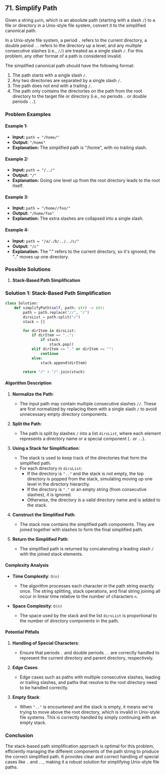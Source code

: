 ## 71. Simplify Path

Given a string `path`, which is an absolute path (starting with a slash `/`) to a file or directory in a Unix-style file system, convert it to the simplified canonical path.

In a Unix-style file system, a period `.` refers to the current directory, a double period `..` refers to the directory up a level, and any multiple consecutive slashes (i.e., `//`) are treated as a single slash `/`. For this problem, any other format of a path is considered invalid.

The simplified canonical path should have the following format:
1. The path starts with a single slash `/`.
2. Any two directories are separated by a single slash `/`.
3. The path does not end with a trailing `/`.
4. The path only contains the directories on the path from the root directory to the target file or directory (i.e., no periods `.` or double periods `..`).

### Problem Examples

#### Example 1:
- **Input:** `path = "/home/"`
- **Output:** `"/home"`
- **Explanation:** The simplified path is "/home", with no trailing slash.

#### Example 2:
- **Input:** `path = "/../"`
- **Output:** `"/"`
- **Explanation:** Going one level up from the root directory leads to the root itself.

#### Example 3:
- **Input:** `path = "/home//foo/"`
- **Output:** `"/home/foo"`
- **Explanation:** The extra slashes are collapsed into a single slash.

#### Example 4:
- **Input:** `path = "/a/./b/../../c/"`
- **Output:** `"/c"`
- **Explanation:** The "." refers to the current directory, so it's ignored; the ".." moves up one directory.

### Possible Solutions

1. **Stack-Based Path Simplification**

### Solution 1: Stack-Based Path Simplification

```python
class Solution:
    def simplifyPath(self, path: str) -> str:
        path = path.replace("//", "/")
        dirsList = path.split("/")
        stack = []

        for dirItem in dirsList:
            if dirItem == "..":
                if stack:
                    stack.pop()
            elif dirItem == "." or dirItem == "":
                continue
            else:
                stack.append(dirItem)

        return "/" + "/".join(stack)
```

#### Algorithm Description

1. **Normalize the Path**:
   - The input path may contain multiple consecutive slashes `//`. These are first normalized by replacing them with a single slash `/` to avoid unnecessary empty directory components.

2. **Split the Path**:
   - The path is split by slashes `/` into a list `dirsList`, where each element represents a directory name or a special component (`.` or `..`).

3. **Using a Stack for Simplification**:
   - The stack is used to keep track of the directories that form the simplified path.
   - For each directory in `dirsList`:
     - If the directory is `".."` and the stack is not empty, the top directory is popped from the stack, simulating moving up one level in the directory hierarchy.
     - If the directory is `"."` or an empty string (from consecutive slashes), it is ignored.
     - Otherwise, the directory is a valid directory name and is added to the stack.
   
4. **Construct the Simplified Path**:
   - The stack now contains the simplified path components. They are joined together with slashes to form the final simplified path.

5. **Return the Simplified Path**:
   - The simplified path is returned by concatenating a leading slash `/` with the joined stack elements.

#### Complexity Analysis

- **Time Complexity**: `O(n)`
  - The algorithm processes each character in the path string exactly once. The string splitting, stack operations, and final string joining all occur in linear time relative to the number of characters `n`.

- **Space Complexity**: `O(n)`
  - The space used by the stack and the list `dirsList` is proportional to the number of directory components in the path.

#### Potential Pitfalls

1. **Handling of Special Characters**:
   - Ensure that periods `.` and double periods `..` are correctly handled to represent the current directory and parent directory, respectively.
   
2. **Edge Cases**:
   - Edge cases such as paths with multiple consecutive slashes, leading or trailing slashes, and paths that resolve to the root directory need to be handled correctly.

3. **Empty Stack**:
   - When `".."` is encountered and the stack is empty, it means we're trying to move above the root directory, which is invalid in Unix-style file systems. This is correctly handled by simply continuing with an empty stack.

### Conclusion

The stack-based path simplification approach is optimal for this problem, efficiently managing the different components of the path string to produce the correct simplified path. It provides clear and correct handling of special cases like `.` and `..`, making it a robust solution for simplifying Unix-style file paths.
